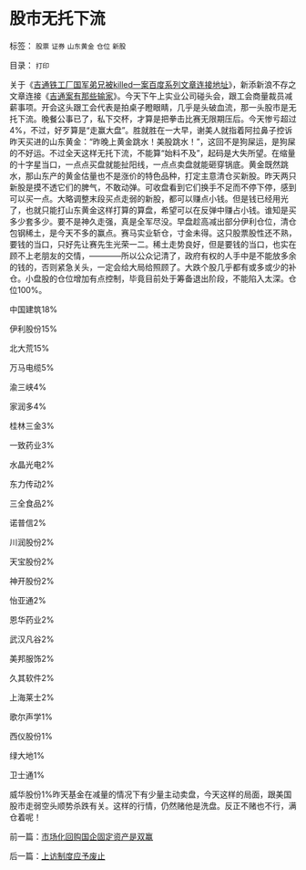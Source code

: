 # 股市无托下流

标签： `股票` `证券` `山东黄金` `仓位` `新股` 

目录： `打印`

关于《[吉通铁工厂国军弟兄被killed一案百度系列文章连接地址](http://hi.baidu.com/darthchn/blog/item/c9be0d8e8edf3ce7f01f3692.html)》，新添新浪不存之文章连接《[吉通案有那些输家](http://darthvad.blog.sohu.com/129394309.html)》。今天下午上实业公司碰头会，跟工会商量裁员减薪事项。开会这头跟工会代表是拍桌子瞪眼睛，几乎是头破血流，那一头股市是无托下流。晚餐公事已了，私下交杯，才算是把拳击比赛无限期压后。今天惨亏超过4%，不过，好歹算是“走赢大盘”。胜就胜在一大早，谢美人就指着阿拉鼻子控诉昨天买进的山东黄金：“昨晚上黄金跳水！美股跳水！”，这回不是狗屎运，是狗屎的不好运。不过全天这样无托下流，不能算“始料不及”，起码是大失所望。在缩量的十字星当口，一点点买盘就能扯阳线，一点点卖盘就能砸穿锅底。黄金既然跳水，那山东产的黄金估量也不是涨价的特色品种，打定主意清仓买新股。昨天两只新股是摸不透它们的脾气，不敢动弹。可收盘看到它们换手不足而不停下停，感到可以买一点。大略调整末段买点走弱的新股，都可以赚点小钱。但是钱已经用光了，也就只能打山东黄金这样打算的算盘，希望可以在反弹中赚占小钱。谁知是买多少套多少。要不是神久走强，真是全军尽没。早盘趁高减出部分伊利仓位，清仓包钢稀土，是今天不多的赢点。赛马实业斩仓，寸金未得。这只股票股性还不熟，要钱的当口，只好先让赛先生光荣一二。稀土走势良好，但是要钱的当口，也实在顾不上老朋友的交情，————所以公众记清了，政府有权的人手中是不能放多余的钱的，否则紧急关头，一定会给大局给照顾了。大跌个股几乎都有或多或少的补仓。小盘股的仓位增加有点控制，毕竟目前处于筹备退出阶段，不能陷入太深。仓位100%。

中国建筑18%

伊利股份15%

北大荒15%

万马电缆5%

渝三峡4%

家润多4%

桂林三金3%

一致药业3%

水晶光电2%

东力传动2%

三全食品2%

诺普信2%

川润股份2%

天宝股份2%

神开股份2%

怡亚通2%

恩华药业2%

武汉凡谷2%

美邦服饰2%

久其软件2%

上海莱士2%

歌尔声学1%

西仪股份1%

绿大地1%

卫士通1%

威华股份1%昨天基金在减量的情况下有少量主动卖盘，今天这样的局面，跟美国股市走弱空头顺势杀跌有关。这样的行情，仍然赌他是洗盘。反正不赌也不行，满仓着呢！

前一篇：[市场化回购国企固定资产是双赢](../../../2009/8/12/市场化回购国企固定资产是双赢.md)

后一篇：[上访制度应予废止](../../../2009/8/12/上访制度应予废止.md)